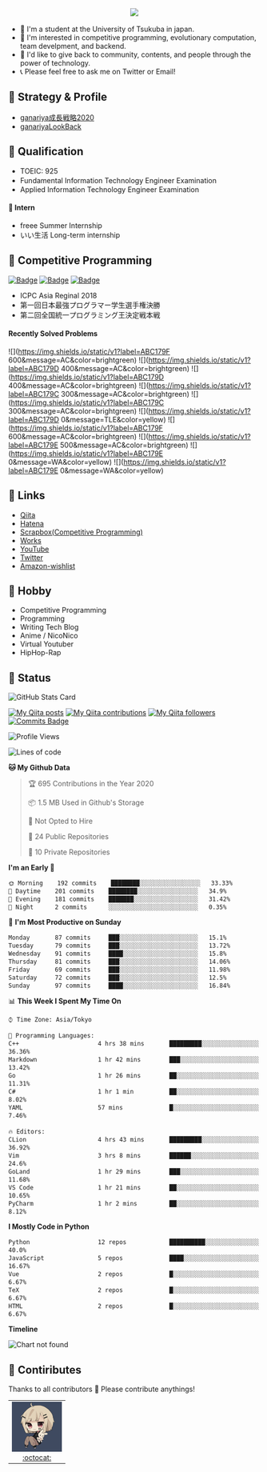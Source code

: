 <!-- 
```bash
$ docker run --rm ganariya/ganariya:ascii

  __ _  __ _ _ __   __ _ _ __(_)_   _  __ _
 / _` |/ _` | '_ \ / _` | '__| | | | |/ _` |
| (_| | (_| | | | | (_| | |  | | |_| | (_| |
 \__, |\__,_|_| |_|\__,_|_|  |_|\__, |\__,_|
 |___/                          |___/

``` -->

<div align="center">
  <img src="https://media1.tenor.com/images/231ed5e3ad49ebbfd3770031cc1b3f75/tenor.gif?itemid=7432079"/>
</div>

- 🏫 I'm a student at the University of Tsukuba in japan.
- 🌱 I'm interested in competitive programming, evolutionary computation, team develpment, and backend.
- 💖 I'd like to give back to community, contents, and people through the power of technology.
- 📞 Please feel free to ask me on Twitter or Email!

## 🐾 Strategy & Profile

- [ganariya成長戦略2020](https://docs.google.com/presentation/d/1miXe07Y9XukI6bwbh8q4TjisLdw-n51e3prdmfTTCgY/edit)
- [ganariyaLookBack](https://drive.google.com/drive/folders/16P73HK-dLVChC2ivkYosRIY9bT6VXmaC?usp=sharing)

## 🐾 Qualification

- TOEIC: 925
- Fundamental Information Technology Engineer Examination　
- Applied Information Technology Engineer Examination

#### 🐾 Intern

- freee Summer Internship
- いい生活 Long-term internship


## 🐾 Competitive Programming

[![Badge](https://cp-logo.vercel.app/atcoder/ganariya2525)](https://atcoder.jp/users/ganariya2525) [![Badge](https://cp-logo.vercel.app/codeforces/ganariya)](https://codeforces.com/profile/ganariya) [![Badge](https://cp-logo.vercel.app/yukicoder/ganariya)](https://yukicoder.me/users/3037)

- ICPC Asia Reginal 2018
- 第一回日本最強プログラマー学生選手権決勝
- 第二回全国統一プログラミング王決定戦本戦

<!--START_SECTION:custom_action-->
#### Recently Solved Problems
![](https://img.shields.io/static/v1?label=ABC179F 600&message=AC&color=brightgreen)
![](https://img.shields.io/static/v1?label=ABC179D 400&message=AC&color=brightgreen)
![](https://img.shields.io/static/v1?label=ABC179D 400&message=AC&color=brightgreen)
![](https://img.shields.io/static/v1?label=ABC179C 300&message=AC&color=brightgreen)
![](https://img.shields.io/static/v1?label=ABC179C 300&message=AC&color=brightgreen)
![](https://img.shields.io/static/v1?label=ABC179D 0&message=TLE&color=yellow)
![](https://img.shields.io/static/v1?label=ABC179F 600&message=AC&color=brightgreen)
![](https://img.shields.io/static/v1?label=ABC179E 500&message=AC&color=brightgreen)
![](https://img.shields.io/static/v1?label=ABC179E 0&message=WA&color=yellow)
![](https://img.shields.io/static/v1?label=ABC179E 0&message=WA&color=yellow)

<!--END_SECTION:custom_action-->

## 🐾 Links

- [Qiita](https://qiita.com/ganariya)
- [Hatena](https://ganariya.hatenablog.com/)
- [Scrapbox(Competitive Programming)](https://scrapbox.io/ganariya/)
- [Works](https://ganariya.github.io/works/)
- [YouTube](https://www.youtube.com/channel/UCPTKMrRhOSf30v59Ktbpl1A)
- [Twitter](https://twitter.com/ganariya)
- [Amazon-wishlist](https://www.amazon.co.jp/hz/wishlist/ls/7297J1ZN3DSH)

## 🐾 Hobby

- Competitive Programming
- Programming
- Writing Tech Blog
- Anime / NicoNico
- Virtual Youtuber
- HipHop-Rap

## 🐾 Status

![GitHub Stats Card](https://github-readme-stats.vercel.app/api?username=Ganariya&count_private=true&show_icons=true&theme=dracula)


[![My Qiita posts](https://qiita-badge.apiapi.app/s/ganariya/posts.svg)](http://qiita.com/ganariya) 
[![My Qiita contributions](https://qiita-badge.apiapi.app/s/ganariya/contributions.svg)](http://qiita.com/ganariya) [![My Qiita followers](https://qiita-badge.apiapi.app/s/ganariya/followers.svg)](http://qiita.com/ganariya) [![Commits Badge](https://badges.pufler.dev/commits/monthly/Ganariya)](https://github.com/Ganariya)

<!--START_SECTION:waka-->
![Profile Views](http://img.shields.io/badge/Profile%20Views-232-blue)

![Lines of code](https://img.shields.io/badge/From%20Hello%20World%20I%27ve%20Written-6.1%20million%20lines%20of%20code-blue)

**🐱 My Github Data** 

> 🏆 695 Contributions in the Year 2020
 > 
> 📦 1.5 MB Used in Github's Storage 
 > 
> 🚫 Not Opted to Hire
 > 
> 📜 24 Public Repositories
 > 
> 🔑 10 Private Repositories 

**I'm an Early 🐤** 

```text
🌞 Morning    192 commits    ████████░░░░░░░░░░░░░░░░░   33.33% 
🌆 Daytime    201 commits    ████████░░░░░░░░░░░░░░░░░   34.9% 
🌃 Evening    181 commits    ███████░░░░░░░░░░░░░░░░░░   31.42% 
🌙 Night      2 commits      ░░░░░░░░░░░░░░░░░░░░░░░░░   0.35%

```
📅 **I'm Most Productive on Sunday** 

```text
Monday       87 commits     ███░░░░░░░░░░░░░░░░░░░░░░   15.1% 
Tuesday      79 commits     ███░░░░░░░░░░░░░░░░░░░░░░   13.72% 
Wednesday    91 commits     ████░░░░░░░░░░░░░░░░░░░░░   15.8% 
Thursday     81 commits     ███░░░░░░░░░░░░░░░░░░░░░░   14.06% 
Friday       69 commits     ███░░░░░░░░░░░░░░░░░░░░░░   11.98% 
Saturday     72 commits     ███░░░░░░░░░░░░░░░░░░░░░░   12.5% 
Sunday       97 commits     ████░░░░░░░░░░░░░░░░░░░░░   16.84%

```


📊 **This Week I Spent My Time On** 

```text
⌚︎ Time Zone: Asia/Tokyo

💬 Programming Languages: 
C++                      4 hrs 38 mins       █████████░░░░░░░░░░░░░░░░   36.36% 
Markdown                 1 hr 42 mins        ███░░░░░░░░░░░░░░░░░░░░░░   13.42% 
Go                       1 hr 26 mins        ██░░░░░░░░░░░░░░░░░░░░░░░   11.31% 
C#                       1 hr 1 min          ██░░░░░░░░░░░░░░░░░░░░░░░   8.02% 
YAML                     57 mins             █░░░░░░░░░░░░░░░░░░░░░░░░   7.46%

🔥 Editors: 
CLion                    4 hrs 43 mins       █████████░░░░░░░░░░░░░░░░   36.92% 
Vim                      3 hrs 8 mins        ██████░░░░░░░░░░░░░░░░░░░   24.6% 
GoLand                   1 hr 29 mins        ███░░░░░░░░░░░░░░░░░░░░░░   11.68% 
VS Code                  1 hr 21 mins        ██░░░░░░░░░░░░░░░░░░░░░░░   10.65% 
PyCharm                  1 hr 2 mins         ██░░░░░░░░░░░░░░░░░░░░░░░   8.12%

```

**I Mostly Code in Python** 

```text
Python                   12 repos            ██████████░░░░░░░░░░░░░░░   40.0% 
JavaScript               5 repos             ████░░░░░░░░░░░░░░░░░░░░░   16.67% 
Vue                      2 repos             █░░░░░░░░░░░░░░░░░░░░░░░░   6.67% 
TeX                      2 repos             █░░░░░░░░░░░░░░░░░░░░░░░░   6.67% 
HTML                     2 repos             █░░░░░░░░░░░░░░░░░░░░░░░░   6.67%

```


**Timeline**

![Chart not found](https://github.com/Ganariya/Ganariya/blob/master/charts/bar_graph.png) 


<!--END_SECTION:waka-->

## 🐾 Contiributes

Thanks to all contributors 🎉
Please contribute anythings!

<table>
  <tr>
    <td align="center"><a href="https://github.com/Ganariya"><img src="https://github.com/Ganariya/Ganariya/blob/master/ganariya.png?raw=true" width="100px;" alt="ganariya"/><br /><a href="https://github.com/Ganariya" title="Code">:octocat: </a></a></td>
  </tr>
</table>









